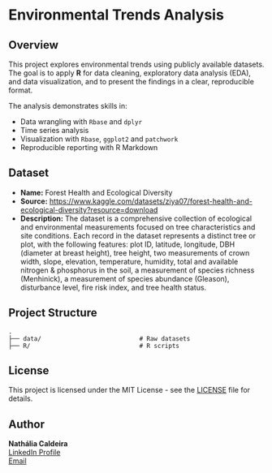 # Environmental Trends Analysis

## Overview
This project explores environmental trends using publicly available datasets. The goal is to apply **R** for data cleaning, exploratory data analysis (EDA), and data visualization, and to present the findings in a clear, reproducible format.

The analysis demonstrates skills in:
- Data wrangling with `Rbase` and `dplyr`
- Time series analysis
- Visualization with `Rbase`, `ggplot2` and `patchwork`
- Reproducible reporting with R Markdown

## Dataset
- **Name:** Forest Health and Ecological Diversity
- **Source:** https://www.kaggle.com/datasets/ziya07/forest-health-and-ecological-diversity?resource=download
- **Description:** The dataset is a comprehensive collection of ecological and environmental measurements focused on tree characteristics and site conditions. Each record in the dataset represents a distinct tree or plot, with the following features: plot ID, latitude, longitude, DBH (diameter at breast height), tree height, two measurements of crown width, slope, elevation, temperature, humidity, total and available nitrogen & phosphorus in the soil, a measurement of species richness (Menhinick), a measurement of species abundance (Gleason), disturbance level, fire risk index, and tree health status.

## Project Structure
```plaintext
.
├── data/                           # Raw datasets
├── R/                              # R scripts
```

## License
This project is licensed under the MIT License - see the [LICENSE](LICENSE) file for details.

## Author
**Nathália Caldeira**  
[LinkedIn Profile](https://www.linkedin.com/in/nathália-caldeira-9886b3173)  
[Email](mailto:ncaldeira.trad@gmail.com)
